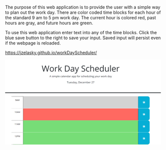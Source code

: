 The purpose of this web application is to provide the user with a simple way to plan out the work day. There are color coded time blocks for each hour of the standard 9 am to 5 pm work day. The current hour is colored red, past hours are gray, and future hours are green. 

To use this web application enter text into any of the time blocks. Click the blue save button to the right to save your input. Saved input will persist even if the webpage is reloaded. 

https://jzelasky.github.io/workDayScheduler/

![screenshot of deployed web application](./assets/img/Screenshot%202022-12-27%20100527.png)
